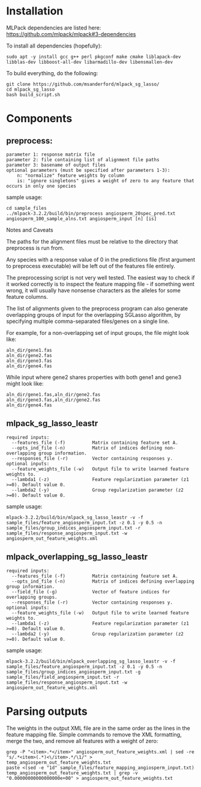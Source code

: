 # Installation

MLPack dependencies are listed here: https://github.com/mlpack/mlpack#3-dependencies

To install all dependencies (hopefully):

	sudo apt -y install gcc g++ perl pkgconf make cmake liblapack-dev libblas-dev libboost-all-dev libarmadillo-dev libensmallen-dev

To build everything, do the following:

	git clone https://github.com/msanderford/mlpack_sg_lasso/
	cd mlpack_sg_lasso
	bash build_script.sh

# Components

## preprocess:

	parameter 1: response matrix file
	parameter 2: file containing list of alignment file paths
	parameter 3: basename of output files
	optional parameters (must be specified after parameters 1-3):
		n: "normalize" feature weights by column
		is: "ignore singletons" gives a weight of zero to any feature that occurs in only one species

sample usage:

	cd sample_files
	../mlpack-3.2.2/build/bin/preprocess angiosperm_20spec_pred.txt angiosperm_100_sample_alns.txt angiosperm_input [n] [is]

Notes and Caveats

The paths for the alignment files must be relative to the directory that preprocess is run from.

Any species with a response value of 0 in the predictions file (first argument to preprocess executable) will be left out of the features file entirely.

The preprocessing script is not very well tested. The easiest way to check if it worked correctly is to inspect the feature mapping file - if something went wrong, it will usually have nonsense characters as the alleles for some feature columns.

The list of alignments given to the preprocess program can also generate overlapping groups of input for the overlapping SGLasso algorithm, by specifying multiple comma-separated files/genes on a single line.

For example, for a non-overlapping set of input groups, the file might look like:

	aln_dir/gene1.fas
	aln_dir/gene2.fas
	aln_dir/gene3.fas
	aln_dir/gene4.fas

While input where gene2 shares properties with both gene1 and gene3 might look like:

	aln_dir/gene1.fas,aln_dir/gene2.fas
	aln_dir/gene3.fas,aln_dir/gene2.fas
	aln_dir/gene4.fas


## mlpack_sg_lasso_leastr

	required inputs:
	  --features_file (-f)          Matrix containing feature set A.
	  --opts_ind_file (-n)          Matrix of indices defining non-overlapping group information.
	  --responses_file (-r)         Vector containing responses y.
	optional inputs:
	  --feature_weights_file (-w)   Output file to write learned feature weights to.
	  --lambda1 (-z)                Feature regularization parameter (z1 >=0). Default value 0.
	  --lambda2 (-y)                Group regularization parameter (z2 >=0). Default value 0.

sample usage:

	mlpack-3.2.2/build/bin/mlpack_sg_lasso_leastr -v -f sample_files/feature_angiosperm_input.txt -z 0.1 -y 0.5 -n sample_files/group_indices_angiosperm_input.txt -r sample_files/response_angiosperm_input.txt -w angiosperm_out_feature_weights.xml


## mlpack_overlapping_sg_lasso_leastr

	required inputs:
	  --features_file (-f)          Matrix containing feature set A.
	  --opts_ind_file (-n)          Matrix of indices defining overlapping group information.
	  --field_file (-g)             Vector of feature indices for overlapping groups.
	  --responses_file (-r)         Vector containing responses y.
	optional inputs:
	  --feature_weights_file (-w)   Output file to write learned feature weights to.
	  --lambda1 (-z)                Feature regularization parameter (z1 >=0). Default value 0.
	  --lambda2 (-y)                Group regularization parameter (z2 >=0). Default value 0.

sample usage:

	mlpack-3.2.2/build/bin/mlpack_overlapping_sg_lasso_leastr -v -f sample_files/feature_angiosperm_input.txt -z 0.1 -y 0.5 -n sample_files/group_indices_angiosperm_input.txt -g sample_files/field_angiosperm_input.txt -r sample_files/response_angiosperm_input.txt -w angiosperm_out_feature_weights.xml


# Parsing outputs

The weights in the output XML file are in the same order as the lines in the feature mapping file.
Simple commands to remove the XML formatting, merge the two, and remove all features with a weight of zero:

	grep -P "<item>.*</item>" angiosperm_out_feature_weights.xml | sed -re "s/.*<item>(.*)<\/item>.*/\1/" > temp_angiosperm_out_feature_weights.txt
	paste <(sed -e "1d" sample_files/feature_mapping_angiosperm_input.txt) temp_angiosperm_out_feature_weights.txt | grep -v "0.00000000000000000e+00" > angiosperm_out_feature_weights.txt

